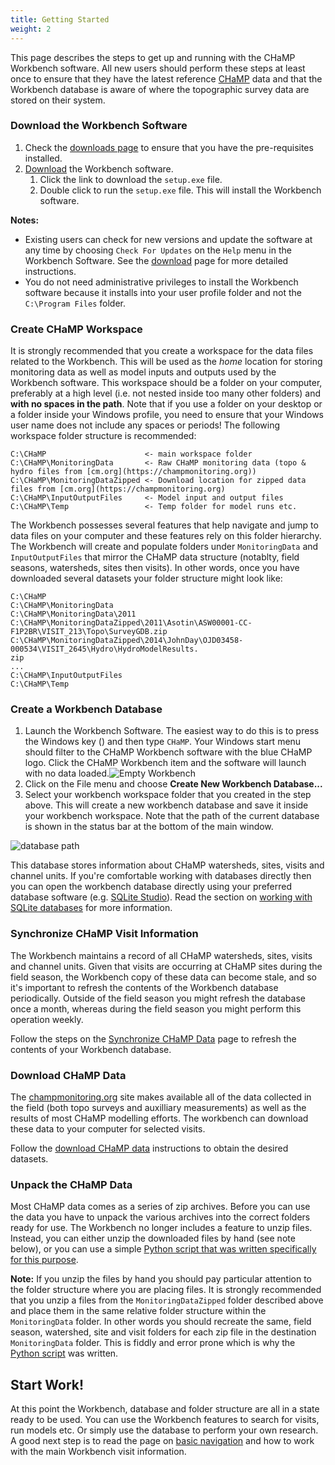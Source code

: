 ```yaml
---
title: Getting Started
weight: 2
---
```


This page describes the steps to get up and running with the CHaMP Workbench software. All new users should perform these steps at least once to ensure that they have the latest reference [CHaMP](https://www.champmonitoring.org) data and that the Workbench database is aware of where the topographic survey data are stored on their system.

### Download the Workbench Software

1. Check the [downloads page](download.html) to ensure that you have the pre-requisites installed.
2. [Download](download.html) the Workbench software.
    1. Click the link to download the `setup.exe` file.
    2. Double click to run the `setup.exe` file. This will install the Workbench software.

**Notes:**

* Existing users can check for new versions and update the software at any time by choosing `Check For Updates` on the `Help` menu in the Workbench Software. See the [download](download.html) page for more detailed instructions.
* You do not need administrative privileges to install the Workbench software because it installs into your user profile folder and not the `C:\Program Files` folder.

### Create CHaMP Workspace

It is strongly recommended that you create a workspace for the data files related to the Workbench. This will be used as the *home* location for storing monitoring data as well as model inputs and outputs used by the Workbench software. This workspace should be a folder on your computer, preferably at a high level (i.e. not nested inside too many other folders) and **with no spaces in the path**. Note that if you use a folder on your desktop or a folder inside your Windows profile, you need to ensure that your Windows user name does not include any spaces or periods! The following workspace folder structure is recommended:

```
C:\CHaMP                      <- main workspace folder
C:\CHaMP\MonitoringData       <- Raw CHaMP monitoring data (topo & hydro files from [cm.org](https://champmonitoring.org))
C:\CHaMP\MonitoringDataZipped <- Download location for zipped data files from [cm.org](https://champmonitoring.org)
C:\CHaMP\InputOutputFiles     <- Model input and output files
C:\CHaMP\Temp                 <- Temp folder for model runs etc.
```

The Workbench possesses several features that help navigate and jump to data files on your computer and these features rely on this folder hierarchy. The Workbench will create and populate folders under `MonitoringData` and `InputOutputFiles` that mirror the CHaMP data structure (notablty, field seasons, watersheds, sites then visits). In other words, once you have downloaded several datasets your folder structure might look like:

```
C:\CHaMP
C:\CHaMP\MonitoringData
C:\CHaMP\MonitoringData\2011
C:\CHaMP\MonitoringDataZipped\2011\Asotin\ASW00001-CC-F1P2BR\VISIT_213\Topo\SurveyGDB.zip
C:\CHaMP\MonitoringDataZipped\2014\JohnDay\OJD03458-000534\VISIT_2645\Hydro\HydroModelResults.
zip
...
C:\CHaMP\InputOutputFiles
C:\CHaMP\Temp
```

### Create a Workbench Database

1. Launch the Workbench Software. The easiest way to do this is to press the Windows key (<i class="fa fa-windows"></i>) and then type `CHaMP`. Your Windows start menu should filter to the CHaMP Workbench software with the blue CHaMP logo. Click the CHaMP Workbench item and the software will launch with no data loaded.![Empty Workbench](../assets/images/empty_workbench.png)
2. Click on the File menu and choose **Create New Workbench Database...** 
3. Select your workbench workspace folder that you created in the step above. This will create a new workbench database and save it inside your workbench workspace. Note that the path of the current database is shown in the status bar at the bottom of the main window.

![database path](../assets/images/database_path.png)


This database stores information about CHaMP watersheds, sites, visits and channel units. If you're comfortable working with databases directly then you can open the workbench database directly using your preferred database software (e.g. [SQLite Studio](https://sqlitestudio.pl)). Read the section on [working with SQLite databases](/Technical_Reference/working_with_sqlite_databases.html) for more information.

### Synchronize CHaMP Visit Information

The Workbench maintains a record of all CHaMP watersheds, sites, visits and channel units. Given that visits are occurring at CHaMP sites during the field season, the Workbench copy of these data can become stale, and so it's important to refresh the contents of the Workbench database periodically. Outside of the field season you might refresh the database once a month, whereas during the field season you might perform this operation weekly.

Follow the steps on the [Synchronize CHaMP Data](Data_Menu/synchronize_champ_data.html) page to refresh the contents of your Workbench database.

### Download CHaMP Data

The [champmonitoring.org](https://www.champmonitoring.org) site makes available all of the data collected in the field (both topo surveys and auxilliary measurements) as well as the results of most CHaMP modelling efforts. The workbench can download these data to your computer for selected visits.

Follow the [download CHaMP data](Data_Menu/download_champ_data.html) instructions to obtain the desired datasets.

### Unpack the CHaMP Data

Most CHaMP data comes as a series of zip archives. Before you can use the data you have to unpack the various archives into the correct folders ready for use. The Workbench no longer includes a feature to unzip files. Instead, you can either unzip the downloaded files by hand (see note below), or you can use a simple [Python script that was written specifically for this purpose](https://github.com/SouthForkResearch/CHaMP_Metrics/blob/master/scripts/batch_unzip.py).

**Note:** If you unzip the files by hand you should pay particular attention to the folder structure where you are placing files. It is strongly recommended that you unzip a files from the `MonitoringDataZipped` folder described above and place them in the same relative folder structure within the `MonitoringData` folder. In other words you should recreate the same, field season, watershed, site and visit folders for each zip file in the destination `MonitoringData` folder. This is fiddly and error prone which is why the [Python script](https://github.com/SouthForkResearch/CHaMP_Metrics/blob/master/scripts/batch_unzip.py) was written.


## Start Work!

At this point the Workbench, database and folder structure are all in a state ready to be used. You can use the Workbench features to search for visits, run models etc. Or simply use the database to perform your own research. A good next step is to read the page on [basic navigation](basic_navigation.html) and how to work with the main Workbench visit information.